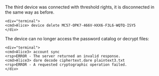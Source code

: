
The third device was connected with threshold rights, it is disconnected in the same
way as before.


~~~~
<div="terminal">
<cmd>Alice> device delete MC57-OPK7-466V-HXX6-F3L6-WQTQ-ISY5
</div>
~~~~

The device can no longer access the password catalog or decrypt files:


~~~~
<div="terminal">
<cmd>Alice3> account sync
<rsp>ERROR - The server returned an invalid response.
<cmd>Alice3> dare decode ciphertext.dare plaintext3.txt
<rsp>ERROR - A requested cryptographic operation failed.
</div>
~~~~


